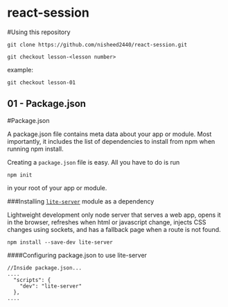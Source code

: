 # react-session

#Using this repository

```
git clone https://github.com/nisheed2440/react-session.git
```

```
git checkout lesson-<lesson number>
```

example:
```
git checkout lesson-01
```

## 01 - Package.json
#Package.json

A package.json file contains meta data about your app or module. Most importantly, it includes the list of dependencies to install from npm when running npm install.

Creating a `package.json` file is easy. All you have to do is run

```
npm init
```
in your root of your app or module.

###Installing [`lite-server`](https://github.com/johnpapa/lite-server) module as a dependency

Lightweight development only node server that serves a web app, opens it in the browser, refreshes when html or javascript change, injects CSS changes using sockets, and has a fallback page when a route is not found.
```
npm install --save-dev lite-server
```

####Configuring package.json to use lite-server

```
//Inside package.json...
....
  "scripts": {    
    "dev": "lite-server"
  },
....
```

